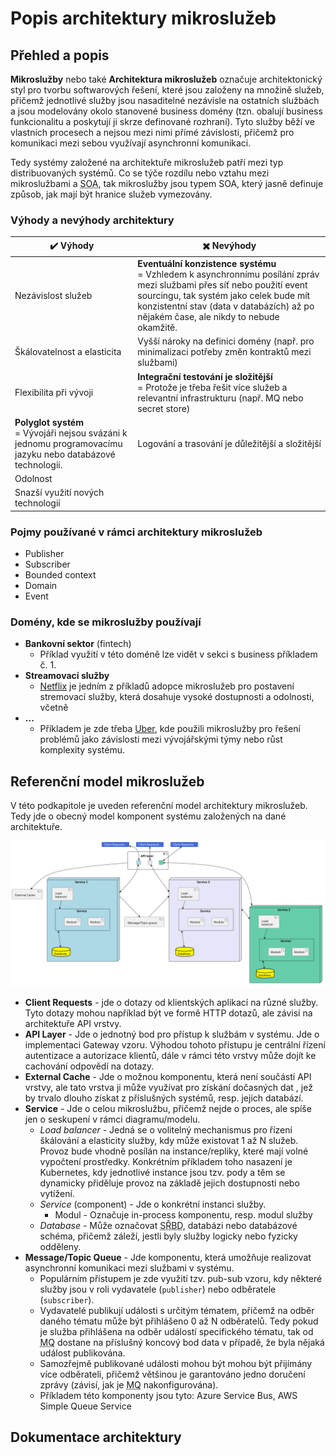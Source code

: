 # Popis architektury mikroslužeb

## Přehled a popis
**Mikroslužby** nebo také **Architektura mikroslužeb** označuje architektonický styl pro tvorbu softwarových řešení, které jsou založeny na množině služeb, přičemž jednotlivé služby jsou nasaditelné nezávisle na ostatních službách a jsou modelovány okolo stanovené business domény (tzn. obalují business funkcionalitu a poskytují ji skrze definované rozhraní). Tyto služby běží ve vlastních procesech a nejsou mezi nimi přímé závislosti, přičemž pro komunikaci mezi sebou využívají asynchronní komunikaci.

Tedy systémy založené na architektuře mikroslužeb patří mezi typ distribuovaných systémů. Co se týče rozdílu nebo vztahu mezi mikroslužbami a <abbr title="Service Oriented Architecture">SOA</abbr>, tak mikroslužby jsou typem SOA, který jasně definuje způsob, jak mají být hranice služeb vymezovány.

### Výhody a nevýhody architektury
| :heavy_check_mark: Výhody | :heavy_multiplication_x: Nevýhody |
|---------------------------|-----------------------------------|
| Nezávislost služeb | **Eventuální konzistence systému** <br/>= Vzhledem k asynchronnímu posílání zpráv mezi službami přes síť nebo použití event sourcingu, tak systém jako celek bude mít konzistentní stav (data v databázích) až po nějakém čase, ale nikdy to nebude okamžitě. |
| Škálovatelnost a elasticita | Vyšší nároky na definici domény (např. pro minimalizaci potřeby změn kontraktů mezi službami) |
| Flexibilita při vývoji | **Integrační testování je složitější** <br/>= Protože je třeba řešit více služeb a relevantní infrastrukturu (např. MQ nebo secret store) |
| **Polyglot systém** <br/>= Vývojáři nejsou svázáni k jednomu programovacímu jazyku nebo databázové technologii. | Logování a trasování je důležitější a složitější |
| Odolnost |  |
| Snazší využití nových technologií |  |

### Pojmy používané v rámci architektury mikroslužeb
- Publisher
- Subscriber
- Bounded context
- Domain
- Event

### Domény, kde se mikroslužby používají
- **Bankovní sektor** (fintech)
    - Příklad využití v této doméně lze vidět v sekci s business příkladem č. 1.
- **Streamovací služby**
    - [Netflix](https://www.nginx.com/blog/microservices-at-netflix-architectural-best-practices/) je jedním z příkladů adopce mikroslužeb pro postavení stremovací služby, která dosahuje vysoké dostupnosti a odolnosti, včetně 
- **...**
    - Příkladem je zde třeba [Uber](https://www.uber.com/en-CZ/blog/microservice-architecture/), kde použili mikroslužby pro řešení problémů jako závislosti mezi vývojářskými týmy nebo růst komplexity systému.

## Referenční model mikroslužeb
V této podkapitole je uveden referenční model architektury mikroslužeb. Tedy jde o obecný model komponent systému založených na dané architektuře.

![Microservice architecture reference model](../_images/reference_model.svg "Reference model of microservices")
- **Client Requests** - jde o dotazy od klientských aplikací na různé služby. Tyto dotazy mohou například být ve formě HTTP dotazů, ale závisí na architektuře API vrstvy.
- **API Layer** - Jde o jednotný bod pro přístup k službám v systému. Jde o implementaci Gateway vzoru. Výhodou tohoto přístupu je centrální řízení autentizace a autorizace klientů, dále v rámci této vrstvy může dojít ke cachování odpovědí na dotazy.
- **External Cache** - Jde o možnou komponentu, která není součástí API vrstvy, ale tato vrstva ji může využívat pro získání dočasných dat , jež by trvalo dlouho získat z příslušných systémů, resp. jejich databází.
- **Service** - Jde o celou mikroslužbu, přičemž nejde o proces, ale spíše jen o seskupení v rámci diagramu/modelu.
    - *Load balancer* - Jedná se o volitelný mechanismus pro řízení škálování a elasticity služby, kdy může existovat 1 až N služeb. Provoz bude vhodně posílán na instance/repliky, které mají volné vypočtení prostředky. Konkrétním příkladem toho nasazení je Kubernetes, kdy jednotlivé instance jsou tzv. pody a těm se dynamicky přiděluje provoz na základě jejich dostupnosti nebo vytížení.
    - *Service* (component) - Jde o konkrétní instanci služby.
        - Modul - Označuje in-process komponentu, resp. modul služby
    - *Database* - Může označovat <abbr title="Systém řízení báze dat">SŘBD</abbr>, databázi nebo databázové schéma, přičemž záleží, jestli byly služby logicky nebo fyzicky odděleny.
- **Message/Topic Queue** - Jde komponentu, která umožňuje realizovat asynchronní komunikaci mezi službami v systému.
    - Populárním přístupem je zde využití tzv. pub-sub vzoru, kdy některé služby jsou v roli vydavatele (`publisher`) nebo odběratele (`subscriber`).
    - Vydavatelé publikují události  s určitým tématem, přičemž na odběr daného tématu může být přihlášeno 0 až N odběratelů. Tedy pokud je služba přihlášena na odběr událostí specifického tématu, tak od <abbr title="Message Queue">MQ</abbr> dostane na příslušný koncový bod data v případě, že byla nějaká událost publikována.
    - Samozřejmě publikované události mohou být mohou být přijímány více odběrateli, přičemž většinou je garantováno jedno doručení zprávy (závisí, jak je <abbr title="Message Queue">MQ</abbr> nakonfigurována).
    - Příkladem této komponenty jsou tyto: Azure Service Bus, AWS Simple Queue Service

## Dokumentace architektury
